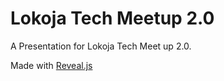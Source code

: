 

# Lokoja Tech Meetup 2.0

A Presentation for Lokoja Tech Meet up 2.0.

Made with [Reveal.js](http://revealjs.com/)

